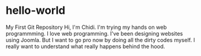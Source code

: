 # hello-world
My First Git Repository
Hi,
I'm Chidi. I'm trying my hands on web programmming. I love web programming. I've been designing websites using Joomla. But I want to go pro now by doing all the dirty codes myself. I really want to understand what really happens behind the hood.
